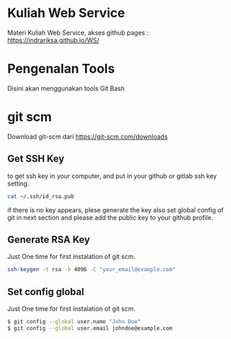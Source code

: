 # Kuliah Web Service
Materi Kuliah Web Service, akses github pages : https://indrariksa.github.io/WS/

# Pengenalan Tools
Disini akan menggunakan tools Git Bash

# git scm
Download git-scm dari https://git-scm.com/downloads

## Get SSH Key 
to get ssh key in your computer, and put in your github or gitlab ssh key setting.

```sh
cat ~/.ssh/id_rsa.pub
```
if there is no key appears, plese generate the key also set global config of git in next section and please add the public key to your github profile.

## Generate RSA Key
Just One time for first instalation of git scm.
```sh
ssh-keygen -t rsa -b 4096 -C "your_email@example.com"
```

## Set config global
Just One time for first instalation of git scm.

```sh
$ git config --global user.name "John Doe"
$ git config --global user.email johndoe@example.com
```



